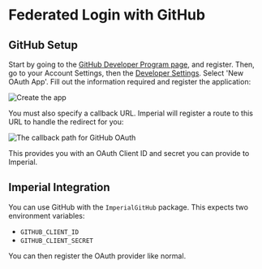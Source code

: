 # Federated Login with GitHub

## GitHub Setup

Start by going to the [GitHub Developer Program page](https://developer.github.com/program/), and register. Then, go to your Account Settings, then the [Developer Settings](https://github.com/settings/developers). Select 'New OAuth App'. Fill out the information required and register the application:

![Create the app](https://github.com/vapor-community/Imperial/blob/master/docs/GitHub/create-application.png)

You must also specify a callback URL. Imperial will register a route to this URL to handle the redirect for you:

![The callback path for GitHub OAuth](https://github.com/vapor-community/Imperial/blob/master/docs/GitHub/callback-url.png)

This provides you with an OAuth Client ID and secret you can provide to Imperial.

## Imperial Integration

You can use GitHub with the `ImperialGitHub` package. This expects two environment variables:

* `GITHUB_CLIENT_ID`
* `GITHUB_CLIENT_SECRET`

You can then register the OAuth provider like normal.
